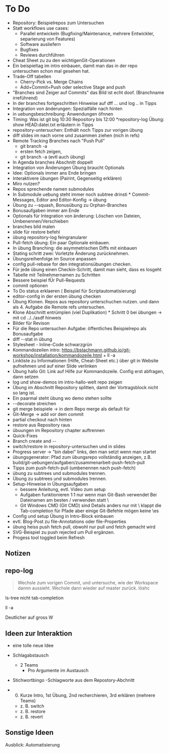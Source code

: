 # To Do

 * Repository: Beispielrepos zum Untersuchen
 * Statt workflows use cases:
   * Parallel entwickeln (Bugfixing/Maintenance, mehrere Entwickler, separierung von Features)
   * Software ausliefern
   * Bugfixes
   * Reviews durchführen
 * Cheat Sheet zu zu  den wichtigenGit-Operationen
 * Ein beispieltag im intro einbauen, damit man das in der repo untersuchen schon mal gesehen hat.
 * Trade-Off tabellen
   - Cherry-Pick vs. Merge Chains
   - Add+Commit+Push oder selective Stage and push
 * "Branches sind Zeiger auf Commits" das Bild ist echt doof. (Branchname irreführend)
 * In der branches fortgeschritten Hinweise auf dff ... und log .. in Tipps
 * Integration von änderungen: Spezialfälle nach hinten 
 * in uebungsbeschreibung: Anwendungen öfnnen 
 * Timing: Was ist git big 10:30 Repository bis 12:00
 *repository-log Übung: show HEAD:datei.txt erläutern in Tipps
 * repository-untersuchen: Enthält noch Tipps zur vorigen übung
 * diff slides im nach vorne und zusammen ziehen (nich in refs)
 * Remote Tracking Branches nach "Push Pull"
   - git branch -a
   - ersten fetch zeigen,
   - git branch -a (evtl auch übung)
 * In Agenda branches Abschnitt doppelt
 * Integration von Änderungen Übung braucht Optionals
 * Idee: Optionals immer ans Ende bringen
 * Interaktivere übungen (Pairint, Gegenseitig erklären)
 * Miro nutzen?
 * Repos sprechende namen  submodules
 * In Submodule uebung steht immer noch subtree drinsti * Commit-Messages, Editor and Editor-Konfig -> übung
 * Übung zu --squash, Bonusübung zu Orphan-Branches
 * Bonusaufgaben immer am Ende
 * Optionals für Integration von änderung: Löschen von Dateien, Umbenennen/Verschieben
 * branches bild malen
 * slide für restore befehl
 * übung repository-log feingranularer
 * Pull-fetch übung: Ein paar Optionale einbauen.
 * In übung Branching: die asymmetrischen Diffs mit einbauen
 * Stating schritt zwei: Vorletzte Änderung zurücknehmen.
 * Übungsreihenfolge im Source anpassen
 * config pull-rebase for den integrationsübungen checken.
 * Für jede übung einen Checkin-Schritt, damit man sieht, dass es losgeht
 * Tabelle mit Teilnehmernamen zu Schritten
 * Bessere beispiel fÜr Pull-Requests
 * commit optionen
 * To Do status erklaeren
  ( Beispiel für Scriptautomatisierung)
 * editor-config in der ersten übung checken 
 * Übung Klonen. Repos aus repository unterschuchen nutzen. und dann als 4. Aufgabe die Remote refs untersuchen.
 * Klone Abschnitt entrümplen (viel Duplikation) * Schritt 0 bei übungen -> mit cd ../../asdf hinweis
 * Bilder für Revison
 * Für die Repo untersuchen Aufgabe: öffentliches Beispielrepo als Bonusaufgabe
 * diff --stat in übung
 * Stylesheet - Inline-Code schwarzgrün
 * Kommandozeilen intro: https://bstachmann.github.io/git-workshop/installation/kommandozeile.html + ll -a
 * Linkliste zu Informationen (Hilfe, Cheat-Sheet etc.) über git in Website aufnehmen und auf einer Slide verlinken
 * Übung hallo Git: Link auf Hilfe zur Kommandozeile. Config erst abfragen, dann setzen
 * log und show-demos im intro-hallo-welt repo zeigen
 * Übung im Abschnitt Repository splitten, damit der Vortragsblock nicht so lang ist.
 * Ein paarmal steht übung wo demo stehen sollte
 * --decorate streichen
 * git merge beispiele -> in dem Repo merge als default für
 * Git-Merge -> add vor dem commit
 * partial checkout nach hinten
 * restore aus Repository raus
 * übuungen im Repository chapter auftrennen
 * Quick-Fixes
 * Branch create and --
 * switch/restore  in repository-untersuchen und in slides
 * Progress server -> "bin dabei" links, den man setzt wenn man startet
 * übungsgenerator: Pfad zum übungsrepo vollständig anzeigen, z.B. build/git-uebungen/aufgaben/zusammenarbeit-push-fetch-pull
 * Tipps zum push-fetch-pull (umbenennen nach push-fetch)
 * übung zu subtrees und submodules trennen.
 * Übung zu subtrees und submodules trennen.
 * Setup-Hinweise in Übungsaufgaben
   - bessere Anleitung, evtl. Video zum setup
   - Aufgaben funktionieren 1:1 nur wenn man Git-Bash verwendet
     Bei Dateinamen am besten / verwenden statt \
   - Git Windows CMD (Git CMD) sind Details anders
     nur mit \ klappt die Tab-completion für Pfade
     aber einige Git-Befehle mögen keine \es
  * Config und setup Übung in Intro-Block einbauen
  * evtl. Blog-Post zu file-Annotations oder file-Properties
  * übung heiss push fetch pull, obwohl nur pull und fetch gemacht wird
  * SVG-Beispiel zu push rejected um Pull ergänzen.
  * Progess tool toggled beim Refresh



   ## Notizen

## repo-log

>Wechsle zum vorigen Commit, und untersuche, wie der Workspace dannn aussieht. Wechsle dann wieder auf master zurück.
löshc


ls-tree nicht tab-completion

ll -a

Deutlicher auf gross W



## Ideen zur Interaktion
 * eine tolle neue Idee

 * Schlagabstausch
   - 2 Teams
     * Pro Argumente im Austausch
 * Stichwortbingo
   -Schlagworte aus dem Repostory-Abchnitt    
 * 0. Kurze Intro, 1st Übung, 2nd recherchieren, 3rd erklären (mehrere Teams)
   - z. B. switch
   - z. B. restore
   - z. B. revert

## Sonstige Ideen

Ausblick: Automatisierung
    

